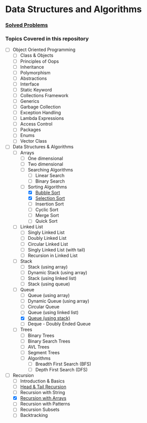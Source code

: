# Data Structures and Algorithms

### [Solved Problems](./src/problemSolving/Questions.md)

### Topics Covered in this repository
- [ ] Object Oriented Programming
  - [ ] Class & Objects
  - [ ] Principles of Oops
  - [ ] Inheritance
  - [ ] Polymorphism
  - [ ] Abstractions
  - [ ] Interface
  - [ ] Static Keyword
  - [ ] Collections Framework
  - [ ] Generics
  - [ ] Garbage Collection
  - [ ] Exception Handling
  - [ ] Lambda Expressions
  - [ ] Access Control
  - [ ] Packages
  - [ ] Enums
  - [ ] Vector Class
- [ ] Data Structures & Algorithms
  - [ ] Arrays
    - [ ] One dimensional
    - [ ] Two dimensional
    - [ ] Searching Algorithms
      - [ ] Linear Search
      - [ ] Binary Search
    - [ ] Sorting Algorithms
      - [x] [Bubble Sort](src/algorithms/sorting/BubbleSort.java)
      - [x] [Selection Sort](src/algorithms/sorting/SelectionSort.java)
      - [ ] Insertion Sort
      - [ ] Cyclic Sort
      - [ ] Merge Sort
      - [ ] Quick Sort
  - [ ] Linked List
    - [ ] Singly Linked List
    - [ ] Doubly Linked List
    - [ ] Circular Linked List
    - [ ] Singly Linked List (with tail)
    - [ ] Recursion in Linked List
  - [ ] Stack
    - [ ] Stack (using array)
    - [ ] Dynamic Stack (using array)
    - [ ] Stack (using linked list)
    - [ ] Stack (using queue)
  - [ ] Queue
    - [ ] Queue (using array)
    - [ ] Dynamic Queue (using array)
    - [ ] Circular Queue
    - [ ] Queue (using linked list)
    - [x] [Queue (using stack)](src/dataStructures/QueueUsingStacks.java)
    - [ ] Deque - Doubly Ended Queue
  - [ ] Trees
    - [ ] Binary Trees
    - [ ] Binary Search Trees
    - [ ] AVL Trees
    - [ ] Segment Trees
    - [ ] Algorithms
      - [ ] Breadth First Search (BFS)
      - [ ] Depth First Search (DFS)
- [ ] Recursion
  - [ ] Introduction & Basics
  - [ ] [Head & Tail Recursion](./src/problemSolving/recursion/PrintingNumbers.java)
  - [ ] Recursion with String
  - [x] [Recursion with Arrays](src/problemSolving/recursion/GenerateParentheses.java)
  - [ ] Recursion with Patterns
  - [ ] Recursion Subsets
  - [ ] Backtracking
